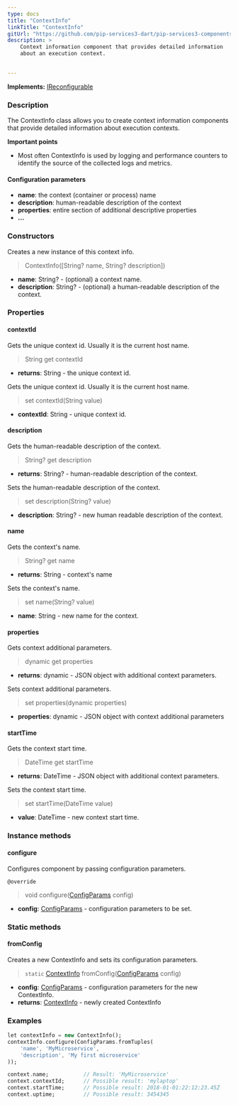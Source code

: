 ```yaml
---
type: docs
title: "ContextInfo"
linkTitle: "ContextInfo"
gitUrl: "https://github.com/pip-services3-dart/pip-services3-components-dart"
description: >
    Context information component that provides detailed information
    about an execution context.

   
---
```


**Implements:** [IReconfigurable](../../../commons/config/ireconfigurable)

### Description

The ContextInfo class allows you to create context information components that provide detailed information about execution contexts.

**Important points**

- Most often ContextInfo is used by logging and performance counters to identify the source of the collected logs and metrics.


#### Configuration parameters

- **name**: the context (container or process) name
- **description**: human-readable description of the context
- **properties**: entire section of additional descriptive properties
- **...**

### Constructors
Creates a new instance of this context info.

> ContextInfo([String? name, String? description]) 

- **name**: String? - (optional) a context name.
- **description**: String? - (optional) a human-readable description of the context.


### Properties

#### contextId
Gets the unique context id. Usually it is the current host name.

> String get contextId

- **returns**: String - the unique context id.

Gets the unique context id. Usually it is the current host name.

> set contextId(String value)

- **contextId**: String - unique context id.

#### description
Gets the human-readable description of the context.

> String? get description

- **returns**: String? - human-readable description of the context.

Sets the human-readable description of the context.

> set description(String? value)

- **description**: String? - new human readable description of the context.

#### name
Gets the context's name.

> String? get name

- **returns**: String - context's name

Sets the context's name.

> set name(String? value)

- **name**: String - new name for the context.

#### properties
Gets context additional parameters.

> dynamic get properties

- **returns**: dynamic - JSON object with additional context parameters.

Sets context additional parameters.

> set properties(dynamic properties)

- **properties**: dynamic - JSON object with context additional parameters


#### startTime
Gets the context start time.

> DateTime get startTime

- **returns**: DateTime - JSON object with additional context parameters.

Sets the context start time.

> set startTime(DateTime value)

- **value**: DateTime - new context start time.


### Instance methods

#### configure
Configures component by passing configuration parameters.

`@override`
> void configure([ConfigParams](../../../commons/config/config_params) config) 

- **config**: [ConfigParams](../../../commons/config/config_params) - configuration parameters to be set.

### Static methods

#### fromConfig
Creates a new ContextInfo and sets its configuration parameters.

> `static` [ContextInfo]() fromConfig([ConfigParams](../../../commons/config/config_params) config)

- **config**: [ConfigParams](../../../commons/config/config_params) - configuration parameters for the new ContextInfo.
- **returns**: [ContextInfo]() - newly created ContextInfo

### Examples

```dart
let contextInfo = new ContextInfo();
contextInfo.configure(ConfigParams.fromTuples(
    'name', 'MyMicroservice',
    'description', 'My first microservice'
));

context.name;			// Result: 'MyMicroservice'
context.contextId;		// Possible result: 'mylaptop'
context.startTime;		// Possible result: 2018-01-01:22:12:23.45Z
context.uptime;			// Possible result: 3454345
```
